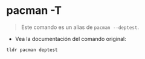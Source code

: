 # pacman -T

> Este comando es un alias de `pacman --deptest`.

- Vea la documentación del comando original:

`tldr pacman deptest`

